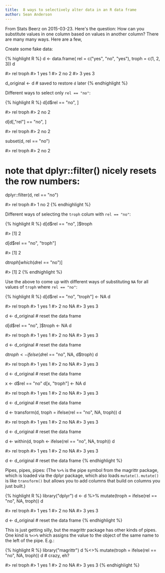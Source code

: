 ```yaml
---
title:  8 ways to selectively alter data in an R data frame 
author: Sean Anderson
---
```


From Stats Beerz on 2015-03-23. Here's the question: How can you
substitute values in one column based on values in another column? There
are many many ways. Here are a few,

Create some fake data:

{% highlight R %}
d <- data.frame(
  rel = c("yes", "no", "yes"),
  troph = c(1, 2, 3))
d

#>   rel troph
#> 1 yes     1
#> 2  no     2
#> 3 yes     3

d_original <- d # saved to restore `d` later
{% endhighlight %}

Different ways to select only `rel == "no"`:

{% highlight R %}
d[d$rel == "no", ]

#>   rel troph
#> 2  no     2

d[d[,"rel"] == "no", ]

#>   rel troph
#> 2  no     2

subset(d, rel == "no")

#>   rel troph
#> 2  no     2

# note that dplyr::filter() nicely resets the row numbers:
dplyr::filter(d, rel == "no")

#>   rel troph
#> 1  no     2
{% endhighlight %}

Different ways of selecting the `troph` colum with `rel == "no"`:

{% highlight R %}
d[d$rel == "no", ]$troph 

#> [1] 2

d[d$rel == "no", "troph"]

#> [1] 2

d$troph[which(d$rel == "no")]

#> [1] 2
{% endhighlight %}

Use the above to come up with different ways of substituting `NA` for
all values of `troph` where `rel == "no"`:

{% highlight R %}
d[d$rel == "no", "troph"] <- NA
d

#>   rel troph
#> 1 yes     1
#> 2  no    NA
#> 3 yes     3

d <- d_original # reset the data frame

d[d$rel == "no", ]$troph <- NA
d

#>   rel troph
#> 1 yes     1
#> 2  no    NA
#> 3 yes     3

d <- d_original # reset the data frame

d$troph <- ifelse(d$rel == "no", NA, d$troph)
d

#>   rel troph
#> 1 yes     1
#> 2  no    NA
#> 3 yes     3

d <- d_original # reset the data frame

x <- d$rel == "no"
d[x, "troph"] <- NA
d

#>   rel troph
#> 1 yes     1
#> 2  no    NA
#> 3 yes     3

d <- d_original # reset the data frame

d <- transform(d, troph = ifelse(rel == "no", NA, troph))
d

#>   rel troph
#> 1 yes     1
#> 2  no    NA
#> 3 yes     3

d <- d_original # reset the data frame

d <- within(d, troph <- ifelse(rel == "no", NA, troph))
d

#>   rel troph
#> 1 yes     1
#> 2  no    NA
#> 3 yes     3

d <- d_original # reset the data frame
{% endhighlight %}

Pipes, pipes, pipes: (The `%>%` is the pipe symbol from the magrittr
package, which is loaded via the dplyr package, which also loads
`mutate()`. `mutate()` is like `transform()` but allows you to add
columns that build on columns you just built.)

{% highlight R %}
library("dplyr")
d <- d %>% mutate(troph = ifelse(rel == "no", NA, troph))
d

#>   rel troph
#> 1 yes     1
#> 2  no    NA
#> 3 yes     3

d <- d_original # reset the data frame
{% endhighlight %}

This is just getting silly, but the magrittr package has other kinds of
pipes. One kind is `%<>%` which assigns the value to the object of the
same name to the left of the pipe. E.g.:

{% highlight R %}
library("magrittr")
d %<>% mutate(troph = ifelse(rel == "no", NA, troph))
d # crazy, eh?

#>   rel troph
#> 1 yes     1
#> 2  no    NA
#> 3 yes     3
{% endhighlight %}
